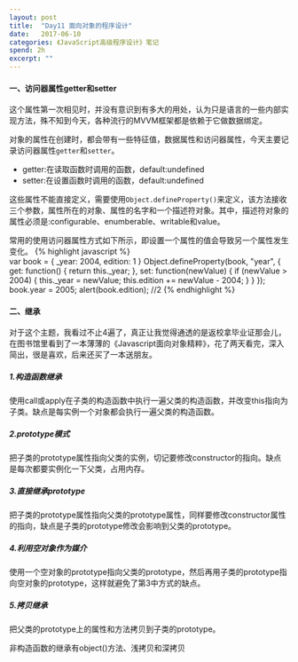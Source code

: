 ```yaml
---
layout: post
title:  "Day11 面向对象的程序设计"
date:   2017-06-10
categories: 《JavaScript高级程序设计》笔记
spend: 2h
excerpt: ""
---
```

#### 一、访问器属性getter和setter
这个属性第一次相见时，并没有意识到有多大的用处，认为只是语言的一些内部实现方法，殊不知到今天，各种流行的MVVM框架都是依赖于它做数据绑定。  

对象的属性在创建时，都会带有一些特征值，数据属性和访问器属性，今天主要记录访问器属性`getter`和`setter`。
* getter:在读取函数时调用的函数，default:undefined
* setter:在设置函数时调用的函数，default:undefined  

这些属性不能直接定义，需要使用`Object.defineProperty()`来定义，该方法接收三个参数，属性所在的对象、属性的名字和一个描述符对象。其中，描述符对象的属性必须是:configurable、enumberable、writable和value。  

常用的使用访问器属性方式如下所示，即设置一个属性的值会导致另一个属性发生变化。
{% highlight javascript %}  
var book = {
    _year:  2004,
    edition: 1
}
Object.defineProperty(book, "year", {
    get: function() {
        return this._year;
    },
    set: function(newValue) {
        if (newValue > 2004) {
            this._year = newValue;
            this.edition += newValue - 2004;
        }
    }
});
book.year = 2005;
alert(book.edition);    //2
{% endhighlight %} 
#### 二、继承
对于这个主题，我看过不止4遍了，真正让我觉得通透的是返校拿毕业证那会儿，在图书馆里看到了一本薄薄的《Javascript面向对象精粹》，花了两天看完，深入简出，很是喜欢，后来还买了一本送朋友。
##### 1.构造函数继承
使用call或apply在子类的构造函数中执行一遍父类的构造函数，并改变this指向为子类。缺点是每实例一个对象都会执行一遍父类的构造函数。
##### 2.prototype模式
把子类的prototype属性指向父类的实例，切记要修改constructor的指向。缺点是每次都要实例化一下父类，占用内存。
##### 3.直接继承prototype
把子类的prototype属性指向父类的prototype属性，同样要修改constructor属性的指向，缺点是子类的prototype修改会影响到父类的prototype。
##### 4.利用空对象作为媒介
使用一个空对象的prototype指向父类的prototype，然后再用子类的prototype指向空对象的prototype，这样就避免了第3中方式的缺点。
##### 5.拷贝继承
把父类的prototype上的属性和方法拷贝到子类的prototype。

非构造函数的继承有object()方法、浅拷贝和深拷贝

